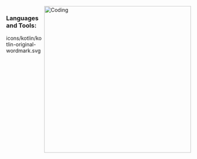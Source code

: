 <img align="right" alt="Coding" width="400" src="https://media1.tenor.com/m/FrOFGLdKziEAAAAd/jinwocat.gif">
<h3 align="left">Languages and Tools:</h3>
<p align="left">
  icons/kotlin/kotlin-original-wordmark.svg
</p>
<!--
**veenorth/veenorth** is a ✨ _special_ ✨ repository because its `README.md` (this file) appears on your GitHub profile.

Here are some ideas to get you started:

- 🔭 I’m currently working on ...
- 🌱 I’m currently learning ...
- 👯 I’m looking to collaborate on ...
- 🤔 I’m looking for help with ...
- 💬 Ask me about ...
- 📫 How to reach me: ...
- 😄 Pronouns: ...
- ⚡ Fun fact: ...
-->
